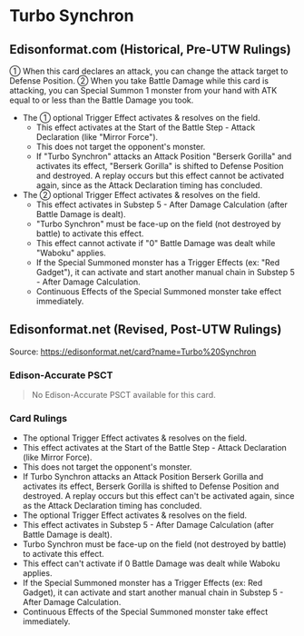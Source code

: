 # Turbo Synchron

## Edisonformat.com (Historical, Pre-UTW Rulings)

① When this card declares an attack, you can change the attack target to Defense Position. ② When you take Battle Damage while this card is attacking, you can Special Summon 1 monster from your hand with ATK equal to or less than the Battle Damage you took.

*   The ① optional Trigger Effect activates & resolves on the field.
    *   This effect activates at the Start of the Battle Step - Attack Declaration (like "Mirror Force").
    *   This does not target the opponent's monster.
    *   If "Turbo Synchron" attacks an Attack Position "Berserk Gorilla" and activates its effect, "Berserk Gorilla" is shifted to Defense Position and destroyed. A replay occurs but this effect cannot be activated again, since as the Attack Declaration timing has concluded.
*   The ② optional Trigger Effect activates & resolves on the field.
    *   This effect activates in Substep 5 - After Damage Calculation (after Battle Damage is dealt).
    *   "Turbo Synchron" must be face-up on the field (not destroyed by battle) to activate this effect.
    *   This effect cannot activate if "0" Battle Damage was dealt while "Waboku" applies.
    *   If the Special Summoned monster has a Trigger Effects (ex: "Red Gadget"), it can activate and start another manual chain in Substep 5 - After Damage Calculation.
    *   Continuous Effects of the Special Summoned monster take effect immediately.

## Edisonformat.net (Revised, Post-UTW Rulings)

Source: https://edisonformat.net/card?name=Turbo%20Synchron

### Edison-Accurate PSCT

> No Edison-Accurate PSCT available for this card.

### Card Rulings

*   The optional Trigger Effect activates & resolves on the field.
*   This effect activates at the Start of the Battle Step - Attack Declaration (like Mirror Force).
*   This does not target the opponent's monster.
*   If Turbo Synchron attacks an Attack Position Berserk Gorilla and activates its effect, Berserk Gorilla is shifted to Defense Position and destroyed. A replay occurs but this effect can't be activated again, since as the Attack Declaration timing has concluded.
*   The optional Trigger Effect activates & resolves on the field.
*   This effect activates in Substep 5 - After Damage Calculation (after Battle Damage is dealt).
*   Turbo Synchron must be face-up on the field (not destroyed by battle) to activate this effect.
*   This effect can't activate if 0 Battle Damage was dealt while Waboku applies.
*   If the Special Summoned monster has a Trigger Effects (ex: Red Gadget), it can activate and start another manual chain in Substep 5 - After Damage Calculation.
*   Continuous Effects of the Special Summoned monster take effect immediately.
            